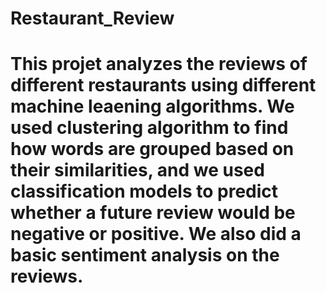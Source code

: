 # Restaurant_Review
# This projet analyzes the reviews of different restaurants using different machine leaening algorithms. We used clustering algorithm to find how words are grouped based on their similarities, and we used classification models to predict whether a future review would be negative or positive.  We also did a basic sentiment analysis on the reviews. 
